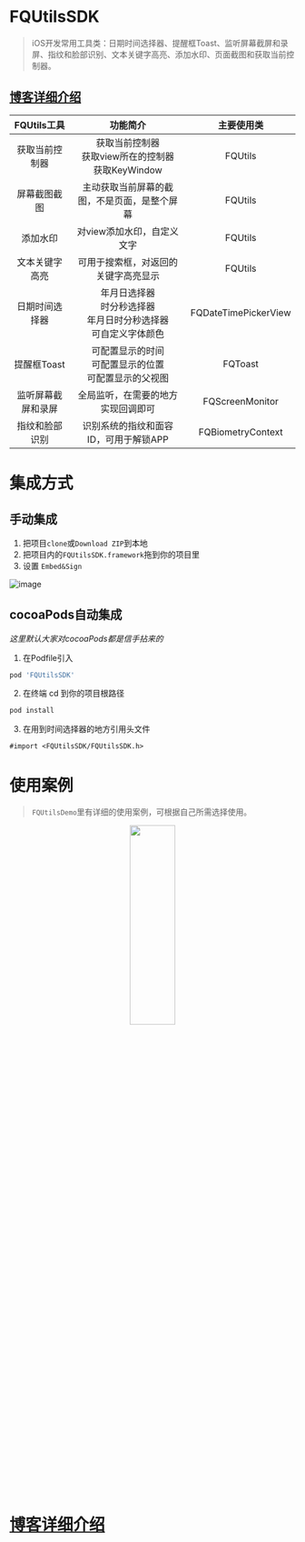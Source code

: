 # FQUtilsSDK
> iOS开发常用工具类：日期时间选择器、提醒框Toast、监听屏幕截屏和录屏、指纹和脸部识别、文本关键字高亮、添加水印、页面截图和获取当前控制器。

## [博客详细介绍](https://wuwufq.blog.csdn.net/article/details/118785129)

FQUtils工具 | 功能简介 | 主要使用类
| :--: | :--: | :--: |
获取当前控制器 | 获取当前控制器<br>获取view所在的控制器<br>获取KeyWindow | FQUtils
屏幕截图截图 | 主动获取当前屏幕的截图，不是页面，是整个屏幕 | FQUtils
添加水印 | 对view添加水印，自定义文字 | FQUtils
文本关键字高亮 | 可用于搜索框，对返回的关键字高亮显示 | FQUtils
日期时间选择器 | 年月日选择器<br>时分秒选择器<br>年月日时分秒选择器<br>可自定义字体颜色 | FQDateTimePickerView
提醒框Toast | 可配置显示的时间<br>可配置显示的位置<br>可配置显示的父视图 | FQToast
监听屏幕截屏和录屏 | 全局监听，在需要的地方实现回调即可 | FQScreenMonitor
指纹和脸部识别 | 识别系统的指纹和面容ID，可用于解锁APP | FQBiometryContext

# 集成方式
## 手动集成
1. 把项目`clone`或`Download ZIP`到本地
2. 把项目内的`FQUtilsSDK.framework`拖到你的项目里
3. 设置 `Embed&Sign`

![image](https://user-images.githubusercontent.com/23627803/125395602-fc978c80-e3dd-11eb-9ddc-91888041af52.png)


## cocoaPods自动集成
_这里默认大家对cocoaPods都是信手拈来的_
1. 在Podfile引入
```bash
pod 'FQUtilsSDK'
```
2. 在终端 cd 到你的项目根路径
```bash
pod install
```
3. 在用到时间选择器的地方引用头文件
```object-c
#import <FQUtilsSDK/FQUtilsSDK.h>
```
# 使用案例
> `FQUtilsDemo`里有详细的使用案例，可根据自己所需选择使用。

<div  align = 'center' >
<img src="https://user-images.githubusercontent.com/23627803/125396584-52b8ff80-e3df-11eb-90b5-b55af102e5a0.gif" width = 40% height = 30% >
</div>


# [博客详细介绍](https://wuwufq.blog.csdn.net/article/details/118785129)


